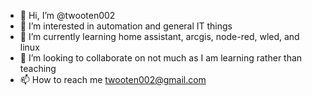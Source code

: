 - 👋 Hi, I’m @twooten002
- 👀 I’m interested in automation and general IT things
- 🌱 I’m currently learning home assistant, arcgis, node-red, wled, and linux
- 💞️ I’m looking to collaborate on not much as I am learning rather than teaching
- 📫 How to reach me twooten002@gmail.com

<!---
twooten002/twooten002 is a ✨ special ✨ repository because its `README.md` (this file) appears on your GitHub profile.
You can click the Preview link to take a look at your changes.
--->
